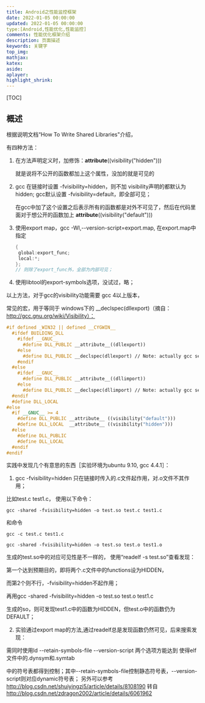 ```yaml
---
title: Android之性能监控框架
date: 2022-01-05 00:00:00
updated: 2022-01-05 00:00:00
type:[Android,性能优化,性能监控]
comments: 性能优化框架介绍
description: 页面描述
keywords: 关键字
top_img:
mathjax:
katex:
aside:
aplayer:
highlight_shrink:
---
```


[TOC]



## 概述

根据说明文档“How To Write Shared Libraries"介绍，

有四种方法：

1. 在方法声明定义时，加修饰：__attribute__((visibility("hidden")))

   就是说将不公开的函数都加上这个属性，没加的就是可见的

2. gcc 在链接时设置 -fvisibility=hidden，则不加 visibility声明的都默认为hidden; gcc默认设置 -fvisibility=default，即全部可见；

   在gcc中加了这个设置之后表示所有的函数都是对外不可见了，然后在代码里面对于想公开的函数加上 __attribute__((visibility("default")))

3. 使用export map，gcc -Wl,--version-script=export.map, 在export.map中指定

   ```c++
   {
   	global:export_func;
   	local:*;
   };
   // 则除了export_func外，全部为内部可见；
   ```

   

4. 使用libtool的export-symbols选项，没试过，略；

以上方法，对于gcc的visibility功能需要 gcc 4以上版本，



常见的宏，用于等同于 windows下的 __declspec(dllexport)（摘自：http://gcc.gnu.org/wiki/Visibility）：

```c++
#if defined _WIN32 || defined __CYGWIN__
  #ifdef BUILDING_DLL
    #ifdef __GNUC__
      #define DLL_PUBLIC __attribute__((dllexport))
    #else
      #define DLL_PUBLIC __declspec(dllexport) // Note: actually gcc seems to also supports this syntax.
    #endif
  #else
    #ifdef __GNUC__
      #define DLL_PUBLIC __attribute__((dllimport))
    #else
      #define DLL_PUBLIC __declspec(dllimport) // Note: actually gcc seems to also supports this syntax.
  #endif
  #define DLL_LOCAL
#else
  #if __GNUC__ >= 4
    #define DLL_PUBLIC __attribute__ ((visibility("default")))
    #define DLL_LOCAL  __attribute__ ((visibility("hidden")))
  #else
    #define DLL_PUBLIC
    #define DLL_LOCAL
  #endif
#endif

```

实践中发现几个有意思的东西［实验环境为ubuntu 9.10, gcc 4.4.1］：

1. gcc -fvisibility=hidden 只在链接时传入的.c文件起作用，对.o文件不其作用；

比如test.c test1.c， 使用以下命令：

```
gcc -shared -fvisibility=hidden -o test.so test.c test1.c
```

和命令

```
gcc -c test.c test1.c

gcc -shared -fvisibility=hidden -o test.so test.o test1.o
```

生成的test.so中的对应可见性是不一样的， 使用“readelf -s test.so”查看发现：

第一个达到预期目的，即将两个.c文件中的functions设为HIDDEN，

而第2个则不行，-fvisibility=hidden不起作用；

再用gcc -shared -fvisibility=hidden -o test.so test.o test1.c

生成的so，则可发现test1.c中的函数为HIDDEN，但test.o中的函数仍为DEFAULT；



2. 实验通过export map的方法,通过readelf总是发现函数仍然可见，后来搜索发现：

需同时使用ld --retain-symbols-file --version-script 两个选项方能达到 使得elf文件中的.dynsym和.symtab

中的符号表都得到控制；其中--retain-symbols-file控制静态符号表，--version-script则对应dynamic符号表；
另外可以参考 http://blog.csdn.net/shuiyingzi5/article/details/8108190
转自 http://blog.csdn.net/zdragon2002/article/details/6061962